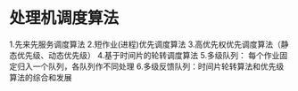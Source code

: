 # 处理机调度算法

1.先来先服务调度算法
2.短作业(进程)优先调度算法
3.高优先权优先调度算法（静态优先级、动态优先级）
4.基于时间片的轮转调度算法
5.多级队列： 每个作业固定归入一个队列，各队列作不同处理
6.多级反馈队列：时间片轮转算法和优先级算法的综合和发展